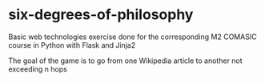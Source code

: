 six-degrees-of-philosophy
=========================

Basic web technologies exercise done for the corresponding M2 COMASIC course in Python with Flask and Jinja2

The goal of the game is to go from one Wikipedia article to another not exceeding n hops
